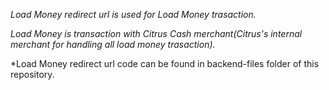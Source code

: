 *Load Money redirect url is used for Load Money trasaction.* 

*Load Money is transaction with Citrus Cash merchant(Citrus's internal merchant for handling all load money trasaction).*

*Load Money redirect url code can be found in backend-files folder of this repository.



